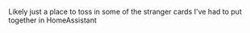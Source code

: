 Likely just a place to toss in some of the stranger cards I've had to put together in HomeAssistant
